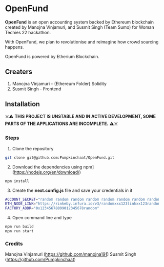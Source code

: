 # OpenFund

**OpenFund** is an open accounting system backed by Ethereum blockchain created by Manojna Vinjamuri, and Susmit Singh (Team Sumo) for Woman Techies 22 hackathon.

With OpenFund, we plan to revolutionise and reimagine how crowd sourcing happens.

OpenFund is powered by Etherium Blockchain.

## Creaters
1. Manojna Vinjamuri - (Ethereum Folder) Solidity 
2. Susmit Singh - Frontend

## Installation

☠️⚠️ **THIS PROJECT IS UNSTABLE AND IN ACTIVE DEVELOPMENT, SOME PARTS OF THE APPLICATIONS ARE INCOMPLETE.** ⚠️☠️

### **Steps**

1. Clone the repository
```bash
git clone git@github.com:Pumpkinchaat/OpenFund.git
```
2. Download the dependencies using npm](https://nodejs.org/en/download/)
```bash
npm install
```
3. Create the __next.config.js__ file and save your credentials in it 
```bash
ACCOUNT_SECRET="random random random random random random random random random random random random"
ETH_NODE_LINK="https://rinkeby.infura.io/v3/randomxxx123linkxx123random"
FACTORY_ADDR="0x12345678899012345678random"
```
4. Open command line and type
```bash
npm run build
npm run start
```

### Credits
Manojna Vinjamuri (https://github.com/manojna191)
Susmit Singh (https://github.com/Pumpkinchaat)
